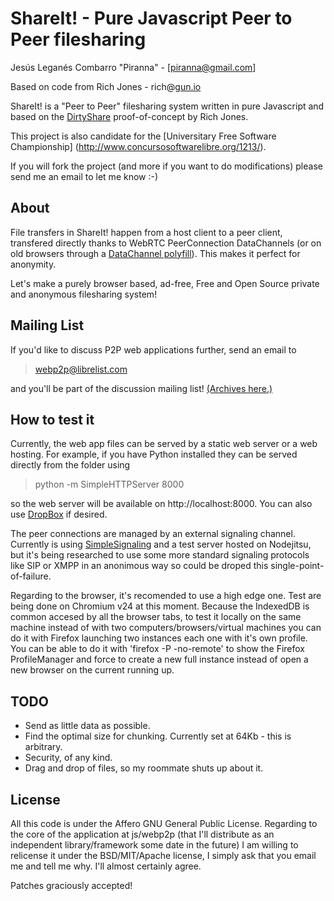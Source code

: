 # ShareIt! - Pure Javascript Peer to Peer filesharing

Jesús Leganés Combarro "Piranna" - [piranna@gmail.com]

Based on code from Rich Jones - rich@[gun.io](http://gun.io)

ShareIt! is a "Peer to Peer" filesharing system written in pure Javascript and
based on the [DirtyShare](https://github.com/Miserlou/DirtyShare)
proof-of-concept by Rich Jones.

This project is also candidate for the [Universitary Free Software Championship]
(http://www.concursosoftwarelibre.org/1213/).

If you will fork the project (and more if you want to do modifications) please
send me an email to let me know :-)

## About

File transfers in ShareIt! happen from a host client to a peer client, transfered
directly thanks to WebRTC PeerConnection DataChannels (or on old browsers through
a [DataChannel polyfill](https://github.com/piranna/DataChannel-polyfill)). This
makes it perfect for anonymity.

Let's make a purely browser based, ad-free, Free and Open Source private and
anonymous filesharing system!

## Mailing List

If you'd like to discuss P2P web applications further, send an email to 

> webp2p@librelist.com

and you'll be part of the discussion mailing list!
[(Archives here.)](http://librelist.com/browser/webp2p/)

## How to test it

Currently, the web app files can be served by a static web server or a web hosting.
For example, if you have Python installed they can be served directly from the
folder using

> python -m SimpleHTTPServer 8000

so the web server will be available on http://localhost:8000. You can also use
[DropBox](https://www.dropbox.com/help/201/en) if desired.

The peer connections are managed by an external signaling channel. Currently is
using [SimpleSignaling](https://github.com/piranna/SimpleSignaling) and a test
server hosted on Nodejitsu, but it's being researched to use some more standard
signaling protocols like SIP or XMPP in an anonimous way so could be droped this
single-point-of-failure.

Regarding to the browser, it's recomended to use a high edge one. Test are being
done on Chromium v24 at this moment. Because the IndexedDB is common accesed by
all the browser tabs, to test it locally on the same machine instead of with two
computers/browsers/virtual machines you can do it with Firefox launching two
instances each one with it's own profile. You can be able to do it with
'firefox -P -no-remote' to show the Firefox ProfileManager and force to create a
new full instance instead of open a new browser on the current running up.

## TODO

* Send as little data as possible.
* Find the optimal size for chunking. Currently set at 64Kb - this is arbitrary.
* Security, of any kind.
* Drag and drop of files, so my roommate shuts up about it.

## License

All this code is under the Affero GNU General Public License. Regarding to the
core of the application at js/webp2p (that I'll distribute as an independent
library/framework some date in the future) I am willing to relicense it under
the BSD/MIT/Apache license, I simply ask that you email me and tell me why. I'll
almost certainly agree.

Patches graciously accepted!
